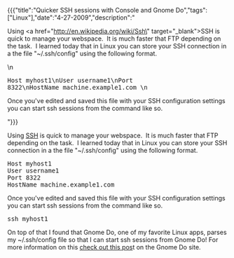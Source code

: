 {{{"title":"Quicker SSH sessions with Console and Gnome Do","tags":["Linux"],"date":"4-27-2009","description":"<p>Using <a href=\"http://en.wikipedia.org/wiki/Ssh\" target=\"_blank\">SSH</a> is quick to manage your webspace.&#160; It is much faster that FTP depending on the task.&#160; I learned today that in Linux you can store your SSH connection in a the file \"~/.ssh/config\" using the following format.</p>\n<pre>Host myhost1\nUser username1\nPort 8322\nHostName machine.example1.com \n</pre><p>Once you've edited and saved this file with your SSH configuration settings you can start ssh sessions from the command like so.</p>"}}}

<p>Using <a href="http://en.wikipedia.org/wiki/Ssh" target="_blank">SSH</a> is quick to manage your webspace.&#160; It is much faster that FTP depending on the task.&#160; I learned today that in Linux you can store your SSH connection in a the file "~/.ssh/config" using the following format.</p>
<pre>Host myhost1
User username1
Port 8322
HostName machine.example1.com 
</pre><p>Once you've edited and saved this file with your SSH configuration settings you can start ssh sessions from the command like so.</p>
<pre>ssh myhost1</pre><p>On top of that I found that Gnome Do, one of my favorite Linux apps, parses my ~/.ssh/config file so that I can start ssh sessions from Gnome Do!  For more information on this <a href="http://do.davebsd.com/wiki/index.php?title=SSH_Plugin" target="_blank">check out this pos</a>t on the Gnome Do site.</p>